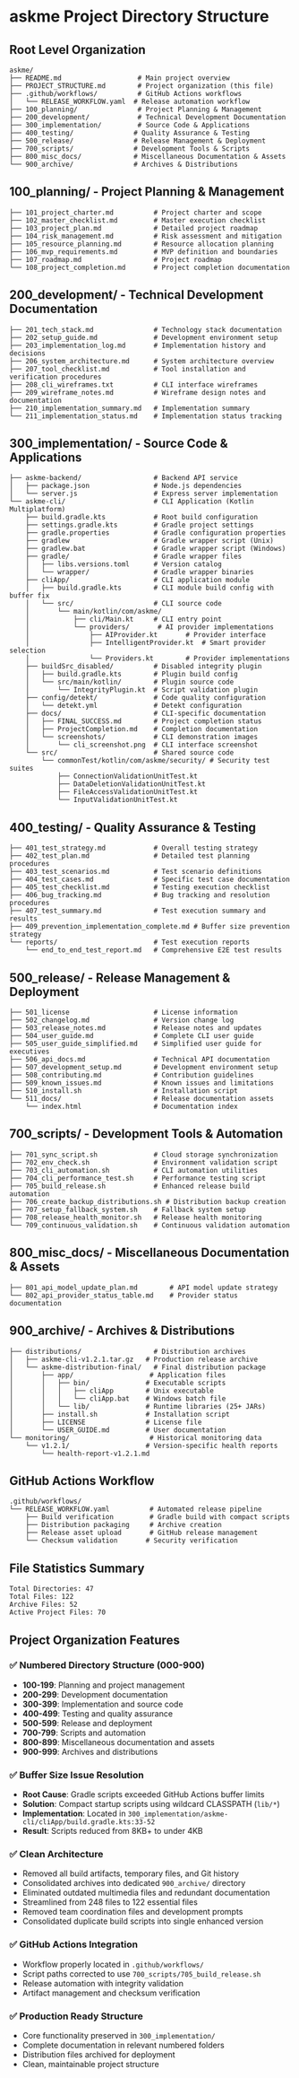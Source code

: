 # askme Project Directory Structure

## Root Level Organization
```
askme/
├── README.md                   # Main project overview
├── PROJECT_STRUCTURE.md        # Project organization (this file)
├── .github/workflows/          # GitHub Actions workflows
│   └── RELEASE_WORKFLOW.yaml  # Release automation workflow
├── 100_planning/               # Project Planning & Management
├── 200_development/            # Technical Development Documentation
├── 300_implementation/         # Source Code & Applications
├── 400_testing/               # Quality Assurance & Testing
├── 500_release/               # Release Management & Deployment
├── 700_scripts/               # Development Tools & Scripts
├── 800_misc_docs/             # Miscellaneous Documentation & Assets
└── 900_archive/               # Archives & Distributions
```

## 100_planning/ - Project Planning & Management
```
├── 101_project_charter.md          # Project charter and scope
├── 102_master_checklist.md         # Master execution checklist
├── 103_project_plan.md             # Detailed project roadmap
├── 104_risk_management.md          # Risk assessment and mitigation
├── 105_resource_planning.md        # Resource allocation planning
├── 106_mvp_requirements.md         # MVP definition and boundaries
├── 107_roadmap.md                  # Project roadmap
└── 108_project_completion.md       # Project completion documentation
```

## 200_development/ - Technical Development Documentation
```
├── 201_tech_stack.md               # Technology stack documentation
├── 202_setup_guide.md              # Development environment setup
├── 203_implementation_log.md       # Implementation history and decisions
├── 206_system_architecture.md      # System architecture overview
├── 207_tool_checklist.md           # Tool installation and verification procedures
├── 208_cli_wireframes.txt          # CLI interface wireframes
├── 209_wireframe_notes.md          # Wireframe design notes and documentation
├── 210_implementation_summary.md   # Implementation summary
└── 211_implementation_status.md    # Implementation status tracking
```

## 300_implementation/ - Source Code & Applications
```
├── askme-backend/                  # Backend API service
│   ├── package.json                # Node.js dependencies
│   └── server.js                   # Express server implementation
└── askme-cli/                      # CLI Application (Kotlin Multiplatform)
    ├── build.gradle.kts            # Root build configuration
    ├── settings.gradle.kts         # Gradle project settings
    ├── gradle.properties           # Gradle configuration properties
    ├── gradlew                     # Gradle wrapper script (Unix)
    ├── gradlew.bat                 # Gradle wrapper script (Windows)
    ├── gradle/                     # Gradle wrapper files
    │   ├── libs.versions.toml      # Version catalog
    │   └── wrapper/                # Gradle wrapper binaries
    ├── cliApp/                     # CLI application module
    │   ├── build.gradle.kts        # CLI module build config with buffer fix
    │   └── src/                    # CLI source code
    │       └── main/kotlin/com/askme/
    │           ├── cli/Main.kt     # CLI entry point
    │           └── providers/       # AI provider implementations
    │               ├── AIProvider.kt       # Provider interface
    │               ├── IntelligentProvider.kt  # Smart provider selection
    │               └── Providers.kt        # Provider implementations
    ├── buildSrc_disabled/          # Disabled integrity plugin
    │   ├── build.gradle.kts        # Plugin build config
    │   └── src/main/kotlin/        # Plugin source code
    │       └── IntegrityPlugin.kt  # Script validation plugin
    ├── config/detekt/              # Code quality configuration
    │   └── detekt.yml              # Detekt configuration
    ├── docs/                       # CLI-specific documentation
    │   ├── FINAL_SUCCESS.md        # Project completion status
    │   ├── ProjectCompletion.md    # Completion documentation
    │   └── screenshots/            # CLI demonstration images
    │       └── cli_screenshot.png  # CLI interface screenshot
    └── src/                        # Shared source code
        └── commonTest/kotlin/com/askme/security/ # Security test suites
            ├── ConnectionValidationUnitTest.kt
            ├── DataDeletionValidationUnitTest.kt
            ├── FileAccessValidationUnitTest.kt
            └── InputValidationUnitTest.kt
```

## 400_testing/ - Quality Assurance & Testing
```
├── 401_test_strategy.md            # Overall testing strategy
├── 402_test_plan.md                # Detailed test planning procedures
├── 403_test_scenarios.md           # Test scenario definitions
├── 404_test_cases.md               # Specific test case documentation
├── 405_test_checklist.md           # Testing execution checklist
├── 406_bug_tracking.md             # Bug tracking and resolution procedures
├── 407_test_summary.md             # Test execution summary and results
├── 409_prevention_implementation_complete.md # Buffer size prevention strategy
└── reports/                        # Test execution reports
    └── end_to_end_test_report.md   # Comprehensive E2E test results
```

## 500_release/ - Release Management & Deployment
```
├── 501_license                     # License information
├── 502_changelog.md                # Version change log
├── 503_release_notes.md            # Release notes and updates
├── 504_user_guide.md               # Complete CLI user guide
├── 505_user_guide_simplified.md    # Simplified user guide for executives
├── 506_api_docs.md                 # Technical API documentation
├── 507_development_setup.md        # Development environment setup
├── 508_contributing.md             # Contribution guidelines
├── 509_known_issues.md             # Known issues and limitations
├── 510_install.sh                  # Installation script
└── 511_docs/                       # Release documentation assets
    └── index.html                  # Documentation index
```

## 700_scripts/ - Development Tools & Automation
```
├── 701_sync_script.sh              # Cloud storage synchronization
├── 702_env_check.sh                # Environment validation script
├── 703_cli_automation.sh           # CLI automation utilities
├── 704_cli_performance_test.sh     # Performance testing script
├── 705_build_release.sh            # Enhanced release build automation
├── 706_create_backup_distributions.sh # Distribution backup creation
├── 707_setup_fallback_system.sh    # Fallback system setup
├── 708_release_health_monitor.sh   # Release health monitoring
└── 709_continuous_validation.sh    # Continuous validation automation
```

## 800_misc_docs/ - Miscellaneous Documentation & Assets
```
├── 801_api_model_update_plan.md        # API model update strategy
└── 802_api_provider_status_table.md    # Provider status documentation
```

## 900_archive/ - Archives & Distributions
```
├── distributions/                  # Distribution archives
│   ├── askme-cli-v1.2.1.tar.gz   # Production release archive
│   └── askme-distribution-final/   # Final distribution package
│       ├── app/                   # Application files
│       │   ├── bin/              # Executable scripts
│       │   │   ├── cliApp        # Unix executable
│       │   │   └── cliApp.bat    # Windows batch file
│       │   └── lib/              # Runtime libraries (25+ JARs)
│       ├── install.sh            # Installation script
│       ├── LICENSE               # License file
│       └── USER_GUIDE.md         # User documentation
└── monitoring/                    # Historical monitoring data
    └── v1.2.1/                   # Version-specific health reports
        └── health-report-v1.2.1.md
```

## GitHub Actions Workflow
```
.github/workflows/
└── RELEASE_WORKFLOW.yaml          # Automated release pipeline
    ├── Build verification         # Gradle build with compact scripts
    ├── Distribution packaging     # Archive creation
    ├── Release asset upload       # GitHub release management
    └── Checksum validation       # Security verification
```

## File Statistics Summary
```
Total Directories: 47
Total Files: 122
Archive Files: 52
Active Project Files: 70
```

## Project Organization Features

### ✅ Numbered Directory Structure (000-900)
- **100-199**: Planning and project management
- **200-299**: Development documentation
- **300-399**: Implementation and source code
- **400-499**: Testing and quality assurance
- **500-599**: Release and deployment
- **700-799**: Scripts and automation
- **800-899**: Miscellaneous documentation and assets
- **900-999**: Archives and distributions

### ✅ Buffer Size Issue Resolution
- **Root Cause**: Gradle scripts exceeded GitHub Actions buffer limits
- **Solution**: Compact startup scripts using wildcard CLASSPATH (`lib/*`)
- **Implementation**: Located in `300_implementation/askme-cli/cliApp/build.gradle.kts:33-52`
- **Result**: Scripts reduced from 8KB+ to under 4KB

### ✅ Clean Architecture
- Removed all build artifacts, temporary files, and Git history
- Consolidated archives into dedicated `900_archive/` directory
- Eliminated outdated multimedia files and redundant documentation
- Streamlined from 248 files to 122 essential files
- Removed team coordination files and development prompts
- Consolidated duplicate build scripts into single enhanced version

### ✅ GitHub Actions Integration
- Workflow properly located in `.github/workflows/`
- Script paths corrected to use `700_scripts/705_build_release.sh`
- Release automation with integrity validation
- Artifact management and checksum verification

### ✅ Production Ready Structure
- Core functionality preserved in `300_implementation/`
- Complete documentation in relevant numbered folders
- Distribution files archived for deployment
- Clean, maintainable project structure